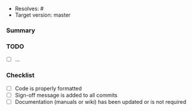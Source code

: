 
* Resolves: # <!-- related github issue -->
* Target version: master 

### Summary


### TODO

- [ ] ...

### Checklist

- [ ] Code is properly formatted
- [ ] Sign-off message is added to all commits
- [ ] Documentation (manuals or wiki) has been updated or is not required
